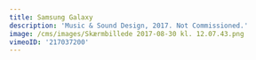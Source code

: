 ```yaml
---
title: Samsung Galaxy
description: 'Music & Sound Design, 2017. Not Commissioned.'
image: /cms/images/Skærmbillede 2017-08-30 kl. 12.07.43.png
vimeoID: '217037200'
---
```





